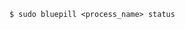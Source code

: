 <!-- layout:code post: 1967-09-26-bluepill_status -->

```
$ sudo bluepill <process_name> status
```
